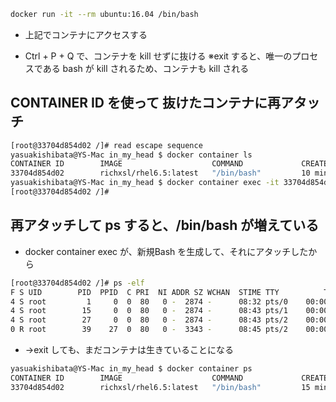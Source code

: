 ```sh
docker run -it --rm ubuntu:16.04 /bin/bash
```


* 上記でコンテナにアクセスする


* Ctrl + P + Q で、コンテナを kill せずに抜ける
※exit すると、唯一のプロセスである bash が kill されるため、コンテナも kill される




## CONTAINER ID を使って 抜けたコンテナに再アタッチ




```bash
[root@33704d854d02 /]# read escape sequence
yasuakishibata@YS-Mac in_my_head $ docker container ls
CONTAINER ID        IMAGE                    COMMAND             CREATED             STATUS              PORTS               NAMES
33704d854d02        richxsl/rhel6.5:latest   "/bin/bash"         10 minutes ago      Up 10 minutes                           lucid_brahmagupta
yasuakishibata@YS-Mac in_my_head $ docker container exec -it 33704d854d02 /bin/bash
[root@33704d854d02 /]#
```





## 再アタッチして ps すると、/bin/bash が増えている


* docker container exec が、新規Bash を生成して、それにアタッチしたから



```sh
[root@33704d854d02 /]# ps -elf
F S UID        PID  PPID  C PRI  NI ADDR SZ WCHAN  STIME TTY          TIME CMD
4 S root         1     0  0  80   0 -  2874 -      08:32 pts/0    00:00:00 /bin/bash
4 S root        15     0  0  80   0 -  2874 -      08:43 pts/1    00:00:00 /bin/bash
4 S root        27     0  0  80   0 -  2874 -      08:43 pts/2    00:00:00 /bin/bash
0 R root        39    27  0  80   0 -  3343 -      08:45 pts/2    00:00:00 ps -elf
```




* →exit しても、まだコンテナは生きていることになる


```sh
yasuakishibata@YS-Mac in_my_head $ docker container ps
CONTAINER ID        IMAGE                    COMMAND             CREATED             STATUS              PORTS               NAMES
33704d854d02        richxsl/rhel6.5:latest   "/bin/bash"         15 minutes ago      Up 15 minutes                           lucid_brahmagupta
```

